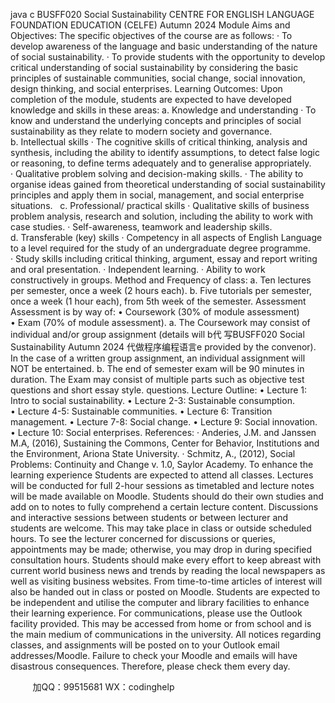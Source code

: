 java c
BUSFF020 Social Sustainability
CENTRE FOR ENGLISH LANGUAGE  FOUNDATION EDUCATION (CELFE)
Autumn 2024
Module Aims and Objectives:
The specific objectives of the course are as follows:
· To develop awareness of the language and basic understanding of the nature of social sustainability.
· To provide students with the opportunity to develop critical understanding of social sustainability by considering the basic principles of sustainable communities, social change, social innovation, design thinking, and social enterprises.
Learning Outcomes: 
Upon completion of the module, students are expected to have developed knowledge and skills in these areas:
a. Knowledge and understanding 
· To know and understand the underlying concepts and principles of social sustainability as they relate to modern society and governance.  
b. Intellectual skills 
· The cognitive skills of critical thinking, analysis and synthesis, including the ability to identify assumptions, to detect false logic or reasoning, to define terms adequately and to generalise appropriately.
· Qualitative problem solving and decision-making skills.
· The ability to organise ideas gained from theoretical understanding of social sustainability principles and apply them in social, management, and social enterprise situations.  
c. Professional/ practical skills
· Qualitative skills of business problem analysis, research and solution, including the ability to work with case studies.
· Self-awareness, teamwork and leadership skills.
d. Transferable (key) skills
· Competency in all aspects of English Language to a level required for the study of an undergraduate degree programme.
· Study skills including critical thinking, argument, essay and report writing and oral presentation.
· Independent learning.
· Ability to work constructively in groups.
Method and Frequency of class:
a. Ten lectures per semester, once a week (2 hours each).
b. Five tutorials per semester, once a week (1 hour each), from 5th week of the semester.
Assessment
Assessment is by way of:
• Coursework (30% of module assessment)
• Exam (70% of module assessment).
a. The Coursework may consist of individual and/or group assignment (details will b代 写BUSFF020 Social Sustainability Autumn 2024
代做程序编程语言e provided by the convenor). In the case of a written group assignment, an individual assignment will NOT be entertained.
b. The end of semester exam will be 90 minutes in duration. The Exam may consist of multiple parts such as objective test questions and short essay style. questions.
Lecture Outline:
• Lecture 1: Intro to social sustainability.
• Lecture 2-3: Sustainable consumption.
• Lecture 4-5: Sustainable communities.
• Lecture 6: Transition management.
• Lecture 7-8: Social change.
• Lecture 9: Social innovation.
• Lecture 10: Social enterprises.
References:
· Anderies, J.M. and Janssen M.A, (2016), Sustaining the Commons, Center for Behavior, Institutions and the Environment, Ariona State University.
· Schmitz, A., (2012), Social Problems: Continuity and Change v. 1.0, Saylor Academy.
To enhance the learning experience
Students are expected to attend all classes. Lectures will be conducted for full 2-hour sessions as timetabled and lecture notes will be made available on Moodle. Students should do their own studies and add on to notes to fully comprehend a certain lecture content.
Discussions and interactive sessions between students or between lecturer and students are welcome. This may take place in class or outside scheduled hours. To see the lecturer concerned for discussions or queries, appointments may be made; otherwise, you may drop in during specified consultation hours. Students should make every effort to keep abreast with current world business news and trends by reading the local newspapers as well as visiting business websites. From time-to-time articles of interest will also be handed out in class or posted on Moodle. Students are expected to be independent and utilise the computer and library facilities to enhance their learning experience.
For communications, please use the Outlook facility provided. This may be accessed from home or from school and is the main medium of communications in the university. All notices regarding classes, and assignments will be posted on to your Outlook email addresses/Moodle. Failure to check your Moodle and emails will have disastrous consequences. Therefore, please check them every day. 





         
加QQ：99515681  WX：codinghelp
